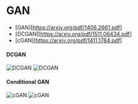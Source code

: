 


# GAN

* [GAN][https://arxiv.org/pdf/1406.2661.pdf]
* [DCGAN][https://arxiv.org/pdf/1511.06434.pdf]
* [cGAN][https://arxiv.org/pdf/1411.1784.pdf]



#### DCGAN

![DCGAN](https://github.com/JeongJiHeon/Torch/blob/master/DCGAN.png)
![DCGAN](https://github.com/JeongJiHeon/Torch/blob/master/dcgan.gif)



#### Conditional GAN
![cGAN](https://github.com/JeongJiHeon/Torch/blob/master/cgan.png)
![cGAN](https://github.com/JeongJiHeon/Torch/blob/master/cgan.gif)



